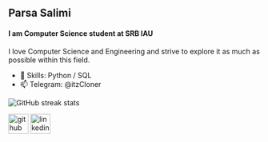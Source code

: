 ## Parsa Salimi
#### I am Computer Science student at SRB IAU
I love Computer Science and Engineering and strive to explore it as much as possible within this field.
- 🎯 Skills: Python / SQL
- 📫 Telegram: @itzCloner 

![GitHub streak stats](https://streak-stats.demolab.com/?user=Parsalimi)  

[<img src='https://cdn.jsdelivr.net/npm/simple-icons@3.0.1/icons/github.svg' alt='github' height='40'>](https://github.com/Parsalimi)  [<img src='https://cdn.jsdelivr.net/npm/simple-icons@3.0.1/icons/linkedin.svg' alt='linkedin' height='40'>](https://www.linkedin.com/in/https://www.linkedin.com/in/parsalimi//)  

</p>
</div>
<!-- ![](./profile-3d-contrib/profile-night-rainbow.svg) -->

<!-- <div align="center">
  <a href="https://github.com/parsalimi-0?tab=repositories">
    <img src="https://github-readme-stats-alpha-seven-73.vercel.app/api?username=parsalimi-0&theme=gotham&show_icons=true&count_private=true&hide_border=true&role=OWNER,ORGANIZATION_MEMBER,COLLABORATOR&adfsafsaf=asdfsafdsfa"  width="48%" alt="@parsalimi-0 github-readme-stats"/>
  </a>
  <a href="https://github.com/parsalimi-0?tab=repositories">
    <img src="https://github-readme-streak-stats.herokuapp.com?user=parsalimi-0&theme=gotham&hide_border=true&date_format=M%20j%5B%2C%20Y%5D"  width="48%" alt="@low_mist's github-readme-streak-stats"/>
  </a>
</div> 

<p align="center">
    <a href="https://wakatime.com/@low_mist">
        <img src="https://github-readme-activity-graph.vercel.app/graph?username=parsalimi-0&theme=react-dark&hide_border=true&hide_title=false&area=true&custom_title=Total%20contribution%20graph%20in%20all%20repo" width="95%" alt="activity graph">
    </a>
</p> -->


